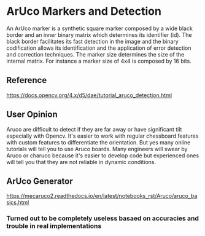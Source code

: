# ArUco Markers and Detection

An ArUco marker is a synthetic square marker composed by a wide black border and an inner binary matrix which determines its identifier (id). The black border facilitates its fast detection in the image and the binary codification allows its identification and the application of error detection and correction techniques. The marker size determines the size of the internal matrix. For instance a marker size of 4x4 is composed by 16 bits.

## Reference

https://docs.opencv.org/4.x/d5/dae/tutorial_aruco_detection.html

## User Opinion

Aruco are difficult to detect if they are far away or have significant tilt especially with Opencv. It's easier to work with regular chessboard features with custom features to differentiate the orientation. But yes many online tutorials will tell you to use Aruco boards. Many engineers will swear by Aruco or charuco because it's easier to develop code but experienced ones will tell you that they are not reliable in dynamic conditions.

## ArUco Generator

https://mecaruco2.readthedocs.io/en/latest/notebooks_rst/Aruco/aruco_basics.html

### Turned out to be completely useless basaed on accuracies and trouble in real implementations
